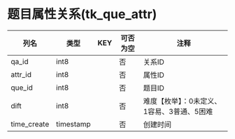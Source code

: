 # 题目属性关系(tk_que_attr)
| 列名   | 类型   | KEY  | 可否为空 | 注释   |
| ---- | ---- | ---- | ---- | ---- |
|qa_id|int8||否|关系ID|
|attr_id|int8||否|属性ID|
|que_id|int8||否|题目ID|
|dift|int8||否|难度【枚举】：0未定义、1容易、3普通、5困难|
|time_create|timestamp||否|创建时间|
